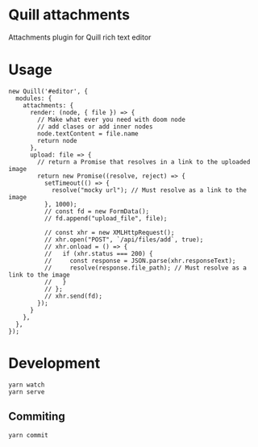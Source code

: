 # Quill attachments

Attachments plugin for Quill rich text editor

[](https://github.com/CHNB128/quill-attachments/blob/master/screenshots/Peek_2021-09-25_17-36.gif)

# Usage

```
new Quill('#editor', {
  modules: {
    attachments: {
      render: (node, { file }) => {
        // Make what ever you need with doom node
        // add clases or add inner nodes
        node.textContent = file.name
        return node
      },
      upload: file => {
        // return a Promise that resolves in a link to the uploaded image
        return new Promise((resolve, reject) => {
          setTimeout(() => {
            resolve("mocky url"); // Must resolve as a link to the image
          }, 1000);
          // const fd = new FormData();
          // fd.append("upload_file", file);

          // const xhr = new XMLHttpRequest();
          // xhr.open("POST", `/api/files/add`, true);
          // xhr.onload = () => {
          //   if (xhr.status === 200) {
          //     const response = JSON.parse(xhr.responseText);
          //     resolve(response.file_path); // Must resolve as a link to the image
          //   }
          // };
          // xhr.send(fd);
        });
      }
    },
  },
});
```

# Development

```
yarn watch
yarn serve
```

## Commiting

```
yarn commit
```
